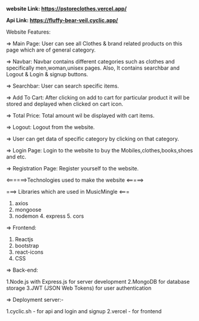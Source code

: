 **website Link: https://pstoreclothes.vercel.app/**

**Api Link:  https://fluffy-bear-veil.cyclic.app/**

Website Features:

=> Main Page: User can see all Clothes & brand related products on this page which are of general category.


=> Navbar: Navbar contains different categories such as clothes and specifically men,woman,unisex pages.
           Also, It contains searchbar and Logout & Login & signup buttons.


=> Searchbar: User can search specific items.

=> Add To Cart: After clicking on add to cart for particular product it will be stored and deplayed when clicked on cart icon.


=> Total Price: Total amount wil be displayed with cart items.


=> Logout: Logout from the website.


=> User can get data of specific category by clicking on that category.

=> Login Page: Login to the website to buy the Mobiles,clothes,books,shoes and etc.

=> Registration Page: Register yourself to the website.


<======>Technologies used to make the website <=====>


===> Libraries which are used in MusicMingle <===

1. axios
2. mongoose
3. nodemon
4. express
5. cors

=> Frontend:

1. Reactjs
2. bootstrap
3. react-icons
4. CSS

=> Back-end:

1.Node.js with Express.js for server development
2.MongoDB for database storage
3.JWT (JSON Web Tokens) for user authentication

=> Deployment server:-

1.cyclic.sh - for api and login and signup
2.vercel - for frontend
